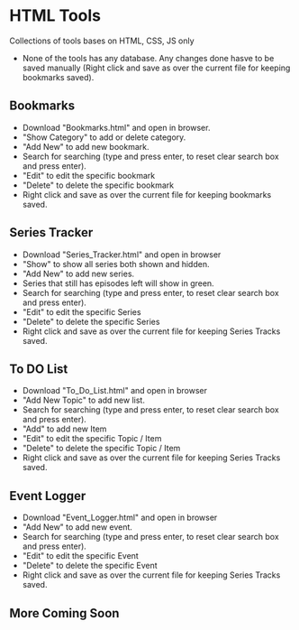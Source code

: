 # HTML Tools
Collections of tools bases on HTML, CSS, JS only
* None of the tools has any database. Any changes done hasve to be saved manually (Right click and save as over the current file for keeping bookmarks saved).

## Bookmarks
- Download "Bookmarks.html" and open in browser.
- "Show Category" to add or delete category.
- "Add New" to add new bookmark.
- Search for searching (type and press enter, to reset clear search box and press enter).
- "Edit" to edit the specific bookmark
- "Delete" to delete the specific bookmark
- Right click and save as over the current file for keeping bookmarks saved.

## Series Tracker
- Download "Series_Tracker.html" and open in browser
- "Show" to show all series both shown and hidden.
- "Add New" to add new series.
- Series that still has episodes left will show in green.
- Search for searching (type and press enter, to reset clear search box and press enter).
- "Edit" to edit the specific Series
- "Delete" to delete the specific Series
- Right click and save as over the current file for keeping Series Tracks saved.

## To DO List
- Download "To_Do_List.html" and open in browser
- "Add New Topic" to add new list.
- Search for searching (type and press enter, to reset clear search box and press enter).
- "Add" to add new Item
- "Edit" to edit the specific Topic / Item
- "Delete" to delete the specific Topic / Item
- Right click and save as over the current file for keeping Series Tracks saved.

## Event Logger
- Download "Event_Logger.html" and open in browser
- "Add New" to add new event.
- Search for searching (type and press enter, to reset clear search box and press enter).
- "Edit" to edit the specific Event
- "Delete" to delete the specific Event
- Right click and save as over the current file for keeping Series Tracks saved.


## More Coming Soon
